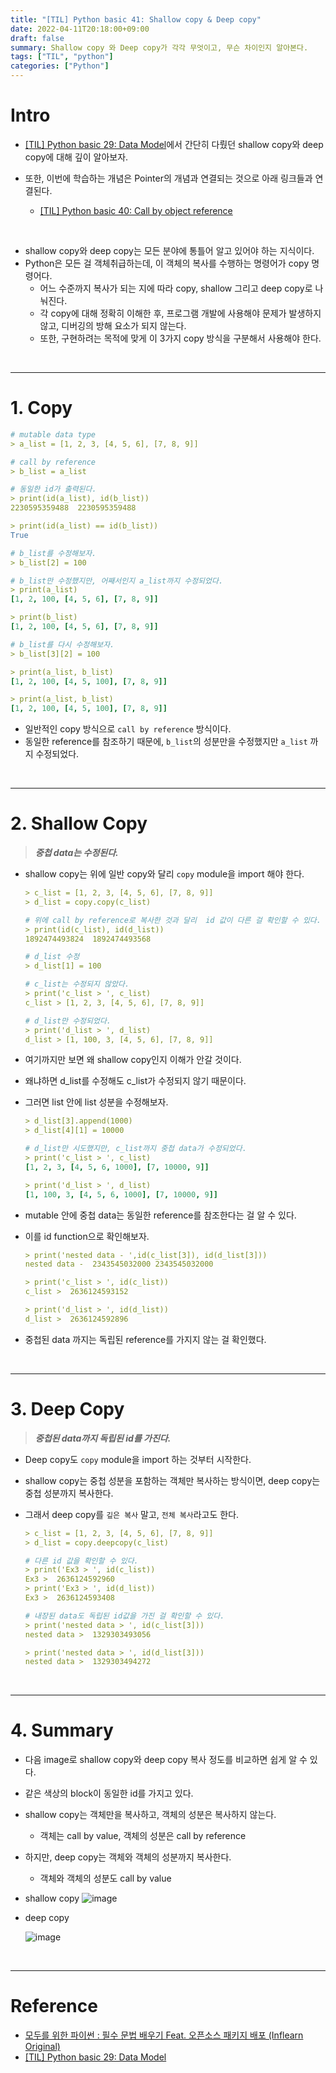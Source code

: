 ```yaml
---
title: "[TIL] Python basic 41: Shallow copy & Deep copy"
date: 2022-04-11T20:18:00+09:00
draft: false
summary: Shallow copy 와 Deep copy가 각각 무엇이고, 무슨 차이인지 알아본다.
tags: ["TIL", "python"]
categories: ["Python"]
---
```


# Intro

- [[TIL] Python basic 29: Data Model](https://jeha00.github.io/post/python_basic/python_basic_29_datamodel/#32-list-comprehension%EC%9D%98-%EC%A3%BC%EC%9D%98%EC%82%AC%ED%95%AD)에서 간단히 다뤘던 shallow copy와 deep copy에 대해 깊이 알아보자.

- 또한, 이번에 학습하는 개념은 Pointer의 개념과 연결되는 것으로 아래 링크들과 연결된다.
  - [[TIL] Python basic 40: Call by object reference](https://jeha00.github.io/post/python/python_basic_40_callbyobjectreference/)

&nbsp;

- shallow copy와 deep copy는 모든 분야에 통틀어 알고 있어야 하는 지식이다.
- Python은 모든 걸 객체취급하는데, 이 객체의 복사를 수행하는 명령어가 copy 명령어다.
  - 어느 수준까지 복사가 되는 지에 따라 copy, shallow 그리고 deep copy로 나눠진다.
  - 각 copy에 대해 정확히 이해한 후, 프로그램 개발에 사용해야 문제가 발생하지 않고, 디버깅의 방해 요소가 되지 않는다.
  - 또한, 구현하려는 목적에 맞게 이 3가지 copy 방식을 구분해서 사용해야 한다.

&nbsp;

---

# 1. Copy

```yml
# mutable data type
> a_list = [1, 2, 3, [4, 5, 6], [7, 8, 9]]

# call by reference
> b_list = a_list

# 동일한 id가 출력된다.
> print(id(a_list), id(b_list))
2230595359488  2230595359488

> print(id(a_list) == id(b_list))
True

# b_list를 수정해보자.
> b_list[2] = 100

# b_list만 수정했지만, 어째서인지 a_list까지 수정되었다.
> print(a_list)
[1, 2, 100, [4, 5, 6], [7, 8, 9]]

> print(b_list)
[1, 2, 100, [4, 5, 6], [7, 8, 9]]

# b_list를 다시 수정해보자.
> b_list[3][2] = 100

> print(a_list, b_list)
[1, 2, 100, [4, 5, 100], [7, 8, 9]]

> print(a_list, b_list)
[1, 2, 100, [4, 5, 100], [7, 8, 9]]
```

- 일반적인 copy 방식으로 `call by reference` 방식이다.
- 동일한 reference를 참조하기 때문에, `b_list`의 성분만을 수정했지만 `a_list` 까지 수정되었다.

&nbsp;

---

# 2. Shallow Copy

> **_중첩 data는 수정된다._**

- shallow copy는 위에 일반 copy와 달리 `copy` module을 import 해야 한다.

  ```yml
  > c_list = [1, 2, 3, [4, 5, 6], [7, 8, 9]]
  > d_list = copy.copy(c_list)

  # 위에 call by reference로 복사한 것과 달리  id 값이 다른 걸 확인할 수 있다.
  > print(id(c_list), id(d_list))
  1892474493824  1892474493568

  # d_list 수정
  > d_list[1] = 100

  # c_list는 수정되지 않았다.
  > print('c_list > ', c_list)
  c_list > [1, 2, 3, [4, 5, 6], [7, 8, 9]]

  # d_list만 수정되었다.
  > print('d_list > ', d_list)
  d_list > [1, 100, 3, [4, 5, 6], [7, 8, 9]]
  ```

- 여기까지만 보면 왜 shallow copy인지 이해가 안갈 것이다.
- 왜냐하면 d_list를 수정해도 c_list가 수정되지 않기 때문이다.
- 그러면 list 안에 list 성분을 수정해보자.

  ```yml
  > d_list[3].append(1000)
  > d_list[4][1] = 10000

  # d_list만 시도했지만, c_list까지 중첩 data가 수정되었다.
  > print('c_list > ', c_list)
  [1, 2, 3, [4, 5, 6, 1000], [7, 10000, 9]]

  > print('d_list > ', d_list)
  [1, 100, 3, [4, 5, 6, 1000], [7, 10000, 9]]
  ```

- mutable 안에 중첩 data는 동일한 reference를 참조한다는 걸 알 수 있다.
- 이를 id function으로 확인해보자.

  ```yml
  > print('nested data - ',id(c_list[3]), id(d_list[3]))
  nested data -  2343545032000 2343545032000

  > print('c_list > ', id(c_list))
  c_list >  2636124593152

  > print('d_list > ', id(d_list))
  d_list >  2636124592896
  ```

- 중첩된 data 까지는 독립된 reference를 가지지 않는 걸 확인했다.

&nbsp;

---

# 3. Deep Copy

> **_중첩된 data까지 독립된 id를 가진다._**

- Deep copy도 `copy` module을 import 하는 것부터 시작한다.
- shallow copy는 중첩 성분을 포함하는 객체만 복사하는 방식이면, deep copy는 중첩 성분까지 복사한다.
- 그래서 deep copy를 `깊은 복사` 말고, `전체 복사`라고도 한다.

  ```yml
  > c_list = [1, 2, 3, [4, 5, 6], [7, 8, 9]]
  > d_list = copy.deepcopy(c_list)

  # 다른 id 값을 확인할 수 있다.
  > print('Ex3 > ', id(c_list))
  Ex3 >  2636124592960
  > print('Ex3 > ', id(d_list))
  Ex3 >  2636124593408

  # 내장된 data도 독립된 id값을 가진 걸 확인할 수 있다.
  > print('nested data > ', id(c_list[3]))
  nested data >  1329303493056
  
  > print('nested data > ', id(d_list[3]))
  nested data >  1329303494272
  ```

&nbsp;

---

# 4. Summary

- 다음 image로 shallow copy와 deep copy 복사 정도를 비교하면 쉽게 알 수 있다.
- 같은 색상의 block이 동일한 id를 가지고 있다.

- shallow copy는 객체만을 복사하고, 객체의 성분은 복사하지 않는다.

  - 객체는 call by value, 객체의 성분은 call by reference

- 하지만, deep copy는 객체와 객체의 성분까지 복사한다.

  - 객체와 객체의 성분도 call by value

- shallow copy
  ![image](https://user-images.githubusercontent.com/78094972/162728048-5826d4e3-0857-43b4-b6bc-9b941e42901c.png)

- deep copy

  ![image](https://user-images.githubusercontent.com/78094972/162728047-aec3b86b-989d-4107-9bde-f4193b3cc004.png)

&nbsp;

---

# Reference

- [모두를 위한 파이썬 : 필수 문법 배우기 Feat. 오픈소스 패키지 배포 (Inflearn Original)](https://www.inflearn.com/course/%ED%94%84%EB%A1%9C%EA%B7%B8%EB%9E%98%EB%B0%8D-%ED%8C%8C%EC%9D%B4%EC%8D%AC-%EC%A4%91%EA%B3%A0%EA%B8%89/dashboard)
- [[TIL] Python basic 29: Data Model](https://jeha00.github.io/post/python_basic/python_basic_29_datamodel/#32-list-comprehension%EC%9D%98-%EC%A3%BC%EC%9D%98%EC%82%AC%ED%95%AD)
